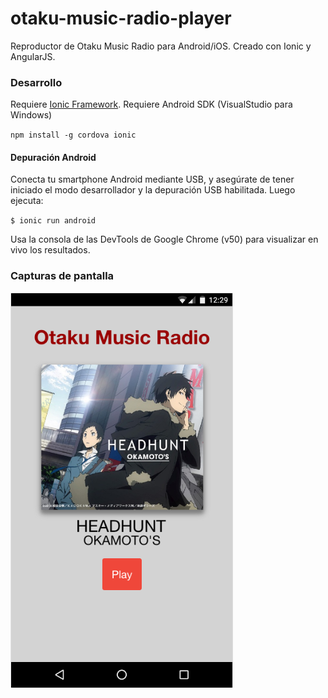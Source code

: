 # otaku-music-radio-player
Reproductor de Otaku Music Radio para Android/iOS. Creado con Ionic y AngularJS.

### Desarrollo

Requiere [Ionic Framework](http://ionicframework.com/getting-started/).
Requiere Android SDK (VisualStudio para Windows)

`npm install -g cordova ionic`

#### Depuración Android

Conecta tu smartphone Android mediante USB, y asegúrate de tener iniciado el modo desarrollador y la depuración USB habilitada. Luego ejecuta:

`$ ionic run android`

Usa la consola de las DevTools de Google Chrome (v50) para visualizar en vivo los resultados.

### Capturas de pantalla

![](screenshot.png)
